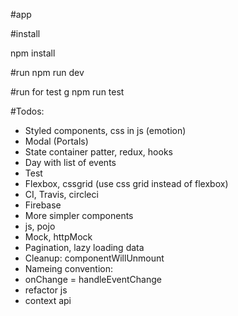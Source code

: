 #app

#install

npm install

#run
npm run dev

#run for test g
npm run test

#Todos:

- Styled components, css in js (emotion)
- Modal (Portals)
- State container patter, redux, hooks
- Day with list of events
- Test
- Flexbox, cssgrid (use css grid instead of flexbox)
- CI, Travis, circleci
- Firebase
- More simpler components
- js, pojo
- Mock, httpMock
- Pagination, lazy loading data
- Cleanup: componentWillUnmount
- Nameing convention:
- onChange = handleEventChange
- refactor js
- context api
